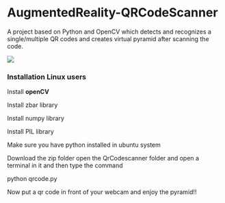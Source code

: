 # AugmentedReality-QRCodeScanner
A project based on Python and OpenCV which detects and recognizes a single/multiple QR codes and creates virtual pyramid after scanning the code.

<p>
  <img src = "www.sahilkhosla.co.in/augmentedrealitysimple/result.jpg" align="center">
  </p>
<h3>Installation Linux users</h3>
<p> Install <b>openCV</b></p>
<p> Install zbar library</p>
<p> Install numpy library</p>
<p> Install PIL library</p>
<p>Make sure you have python installed in ubuntu system</p>
<p>Download the zip folder open the QrCodescanner folder and open a terminal in it and then type the command </p>
 <p>python qrcode.py</p>
 <p>Now put a qr code in front of your webcam and enjoy the pyramid!!</p>
 
  
  
